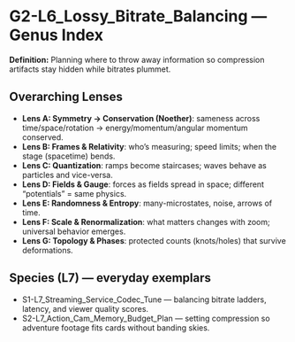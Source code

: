 # G2-L6_Lossy_Bitrate_Balancing — Genus Index
**Definition:** Planning where to throw away information so compression artifacts stay hidden while bitrates plummet.
## Overarching Lenses

- **Lens A: Symmetry -> Conservation (Noether)**: sameness across time/space/rotation → energy/momentum/angular momentum conserved.
- **Lens B: Frames & Relativity**: who’s measuring; speed limits; when the stage (spacetime) bends.
- **Lens C: Quantization**: ramps become staircases; waves behave as particles and vice-versa.
- **Lens D: Fields & Gauge**: forces as fields spread in space; different “potentials” = same physics.
- **Lens E: Randomness & Entropy**: many-microstates, noise, arrows of time.
- **Lens F: Scale & Renormalization**: what matters changes with zoom; universal behavior emerges.
- **Lens G: Topology & Phases**: protected counts (knots/holes) that survive deformations.

## Species (L7) — everyday exemplars
- S1-L7_Streaming_Service_Codec_Tune — balancing bitrate ladders, latency, and viewer quality scores.
- S2-L7_Action_Cam_Memory_Budget_Plan — setting compression so adventure footage fits cards without banding skies.
